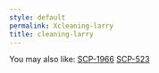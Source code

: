 ```yaml
---
style: default
permalink: Xcleaning-larry
title: cleaning-larry
---
```

You may also like:
[SCP-1966](http://scp-wiki.net/scp-1966)
[SCP-523](http://scp-wiki.net/scp-523)